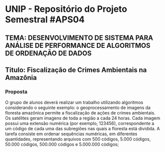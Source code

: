 # UNIP - Repositório do Projeto Semestral #APS04

## TEMA: DESENVOLVIMENTO DE SISTEMA PARA ANÁLISE DE PERFORMANCE DE ALGORITMOS DE ORDENAÇÃO DE DADOS

## Titulo: Fiscalização de Crimes Ambientais na Amazônia

### Proposta

O grupo de alunos deverá realizar um trabalho utilizando algoritmos
considerando o seguinte exemplo: o geoprocessamento de imagens da floresta
amazônica permite a fiscalização de ações de crimes ambientais. Os satélites
geram imagens de toda a região a cada 24 horas. Cada imagem possui uma
extensão numérica (por exemplo, 123456), correspondente a um código de
cada uma das subregiões nas quais a floresta está dividida. A tarefa consiste
em ordenar sequências numéricas, em diferentes quantidades, representando
arquivos com 500 códigos, 5.000 códigos, 50.000 códigos, 500.000 códigos e
5.000.000 códigos;
